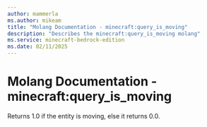 ```yaml
---
author: mammerla
ms.author: mikeam
title: "Molang Documentation - minecraft:query_is_moving"
description: "Describes the minecraft:query_is_moving molang"
ms.service: minecraft-bedrock-edition
ms.date: 02/11/2025 
---
```


# Molang Documentation - minecraft:query_is_moving

Returns 1.0 if the entity is moving, else it returns 0.0.
